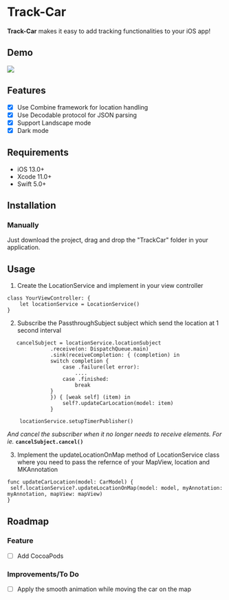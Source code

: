 # Track-Car
**Track-Car** makes it easy to add tracking functionalities to your iOS app! 

## Demo
![](https://github.com/ram2386/Track-Car/blob/master/Track%20car.gif)

## Features
- [x] Use Combine framework for location handling
- [x] Use Decodable protocol for JSON parsing
- [x] Support Landscape mode
- [x] Dark mode

## Requirements
 - iOS 13.0+
 - Xcode 11.0+
 - Swift 5.0+
 
## Installation
### Manually

Just download the project, drag and drop the "TrackCar" folder in your application.

## Usage
1. Create the LocationService and implement in your view controller
```
class YourViewController: {
    let locationService = LocationService()    
}
```

2. Subscribe the PassthroughSubject subject which send the location at 1 second interval
```
   cancelSubject = locationService.locationSubject
              .receive(on: DispatchQueue.main)
              .sink(receiveCompletion: { (completion) in
              switch completion {
                  case .failure(let error):
                      ....
                  case .finished:
                      break
              }
              }) { [weak self] (item) in
                  self?.updateCarLocation(model: item)
              }
    
    locationService.setupTimerPublisher()
```

<i>And cancel the subscriber when it no longer needs to receive elements. For ie.</i> <b>```cancelSubject.cancel()```</b>

3. Implement the updateLocationOnMap method of LocationService class where you need to pass the refernce of your MapView, location and MKAnnotation 
```
func updateCarLocation(model: CarModel) {
 self.locationService?.updateLocationOnMap(model: model, myAnnotation: myAnnotation, mapView: mapView)
}
```

## Roadmap
### Feature 

- [ ] Add CocoaPods
 
### Improvements/To Do
- [ ] Apply the smooth animation while moving the car on the map
